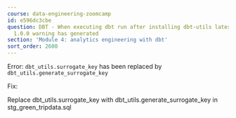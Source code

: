 ```yaml
---
course: data-engineering-zoomcamp
id: e596dc3cbe
question: DBT - When executing dbt run after installing dbt-utils latest version i.e.,
  1.0.0 warning has generated
section: 'Module 4: analytics engineering with dbt'
sort_order: 2600
---
```


Error: `dbt_utils.surrogate_key` has been replaced by `dbt_utils.generate_surrogate_key`

Fix:

Replace dbt_utils.surrogate_key  with dbt_utils.generate_surrogate_key in stg_green_tripdata.sql

